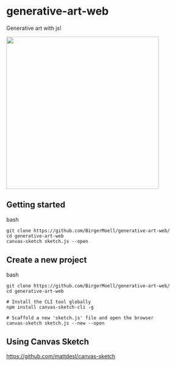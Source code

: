 # generative-art-web
Generative art with js!

<img height="400px" src="https://i.imgur.com/Xg6UZV6.png"/>

## Getting started
bash
```
git clone https://github.com/BirgerMoell/generative-art-web/
cd generative-art-web
canvas-sketch sketch.js --open
```

## Create a new project
bash
```
git clone https://github.com/BirgerMoell/generative-art-web/
cd generative-art-web

# Install the CLI tool globally
npm install canvas-sketch-cli -g

# Scaffold a new 'sketch.js' file and open the browser
canvas-sketch sketch.js --new --open
```

## Using Canvas Sketch
https://github.com/mattdesl/canvas-sketch
